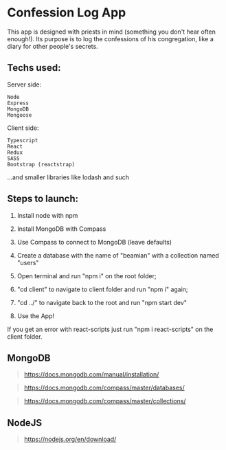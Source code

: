 # Confession Log App

This app is designed with priests in mind (something you don't hear often enough!). 
Its purpose is to log the confessions of his congregation, like a diary for other people's secrets. 

## Techs used:

  Server side:

    Node
    Express
    MongoDB
    Mongoose
  
  Client side:
  
    Typescript
    React
    Redux
    SASS
    Bootstrap (reactstrap)
    
  ...and smaller libraries like lodash and such

## Steps to launch:

 1. Install node with npm

 2. Install MongoDB with Compass

 3. Use Compass to connect to MongoDB (leave defaults)

 4. Create a database with the name of "beamian" with a collection named "users" 

 5. Open terminal and run "npm i" on the root folder;

 6. "cd client" to navigate to client folder and run "npm i" again;

 7. "cd ../" to navigate back to the root and run "npm start dev"

 8. Use the App!

If you get an error with react-scripts just run "npm i react-scripts" on the client folder.


## MongoDB

  > https://docs.mongodb.com/manual/installation/

  > https://docs.mongodb.com/compass/master/databases/
  
  > https://docs.mongodb.com/compass/master/collections/

## NodeJS

  > https://nodejs.org/en/download/